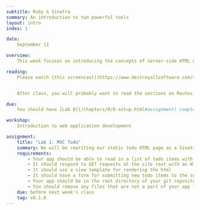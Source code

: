 ```yaml
---
subtitle: Ruby & Sinatra
summary: An introduction to two powerful tools
layout: intro
index: 1

date:
    September 11

overview:
    This week focuses on introducing the concepts of server-side HTML generation, HTTP requests, and basic Ruby and Sinatra syntax. In this chapter, you'll find some helpful tips on how to read and write file with Ruby, how to write a simple GET request

reading:
    Please watch [this screencast](https://www.destroyallsoftware.com/talks/wat) and complete the interactive lesson at http://tryruby.org/ **before class**.


    After class, you will probably want to read the sections on Routes, Conditions, and Static Files in the [Sinatra Readme](http://www.sinatrarb.com/intro.html). You may also want to check out the [MDN HTML Form Guide](https://developer.mozilla.org/en-US/docs/Web/Guide/HTML/Forms) ([section 1](https://developer.mozilla.org/en-US/docs/Web/Guide/HTML/Forms/My_first_HTML_form) and [section 5](https://developer.mozilla.org/en-US/docs/Web/Guide/HTML/Forms/Sending_and_retrieving_form_data) are particularly relevant).

due:
    You should have [Lab 0](/chapters/0/0-setup.html#assignment) completed before class.

workshop:
    Introduction to web application development

assignment:
    title: "Lab 1: MVC Todo"
    summary: We will be rewriting our static todo HTML page as a Sinatra application. Our app will read in a list of todo items from a text file and then render them as HTML when it recieves a GET request from the browser.
    requirements:
        - Your app should be able to read in a list of todo items with optional due dates from a text file
        - It should respond to GET requests at the site root with an HTML representation of your todo list with no syntax errors
        - It should use a view template for rendering the html
        - It should have a form for submitting new todo items to the server via a POST request.
        - Your app should be in the root directory of your git repository.
        - You should remove any files that are not a part of your app from your git repo before submitting it.
    due: before next week's class
    tag: v0.1.0
---
```

